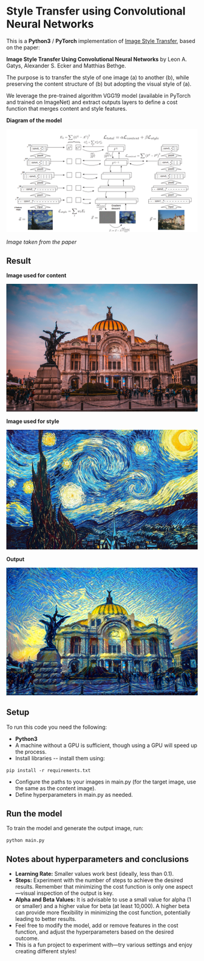 # Style Transfer using Convolutional Neural Networks

This is a **Python3** / **PyTorch** implementation of [Image Style Transfer](https://www.cv-foundation.org/openaccess/content_cvpr_2016/papers/Gatys_Image_Style_Transfer_CVPR_2016_paper.pdf), based on the paper:

**Image Style Transfer Using Convolutional Neural Networks**
by Leon A. Gatys, Alexander S. Ecker and Matthias Bethge.

The purpose is to transfer the style of one image (a) to another (b), while preserving the content structure of (b) but adopting the visual style of (a).

We leverage the pre-trained algorithm VGG19 model (available in PyTorch and trained on ImageNet) and extract outputs layers to define a cost function that merges content and style features.

**Diagram of the model**

![Diagram of the modified model](images/diagram.png)

*Image taken from the paper*

## Result

**Image used for content**

<img src="examples/content/bellas_artes.jpg" alt="Content image" title="Content image" width="600" height="auto">

**Image used for style**

<img src="examples/style/starry_night.jpg" alt="Style image" title="Style image" width="600" height="auto">

**Output**

<img src="output/output_1.jpg" alt="Output image" title="Output image" width="600" height="auto">

## Setup
To run this code you need the following:
* **Python3**
* A machine without a GPU is sufficient, though using a GPU will speed up the process.
* Install libraries -- install them using:

```pip install -r requirements.txt```

* Configure the paths to your images in main.py (for the target image, use the same as the content image).
* Define hyperparameters in main.py as needed.

## Run the model
To train the model and generate the output image, run:

```python main.py```


## Notes about hyperparameters and conclusions
* **Learning Rate:** Smaller values work best (ideally, less than 0.1).
* **Steps:** Experiment with the number of steps to achieve the desired results. Remember that minimizing the cost function is only one aspect—visual inspection of the output is key.
* **Alpha and Beta Values:** It is advisable to use a small value for alpha (1 or smaller) and a higher value for beta (at least 10,000). A higher beta can provide more flexibility in minimizing the cost function, potentially leading to better results.
* Feel free to modify the model, add or remove features in the cost function, and adjust the hyperparameters based on the desired outcome.
* This is a fun project to experiment with—try various settings and enjoy creating different styles!





